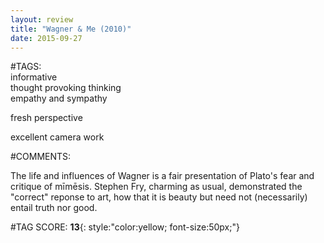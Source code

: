 ```yaml
---  
layout: review  
title: "Wagner & Me (2010)"  
date: 2015-09-27  
---  
```

  
#TAGS:  
informative  
thought provoking thinking  
empathy and sympathy  
  
fresh perspective  
  
excellent camera work  
  
#COMMENTS:  
  
The life and influences of Wagner is a fair presentation of Plato's fear and critique of mīmēsis. Stephen Fry, charming as usual, demonstrated the "correct" reponse to art, how that it is beauty but need not (necessarily) entail truth nor good.  
  
  
  
  
  
#TAG SCORE: **13**{: style:"color:yellow; font-size:50px;"}  
